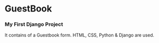 # GuestBook
### My First Django Project
It contains of a Guestbook form.
HTML, CSS, Python & Django are used.
